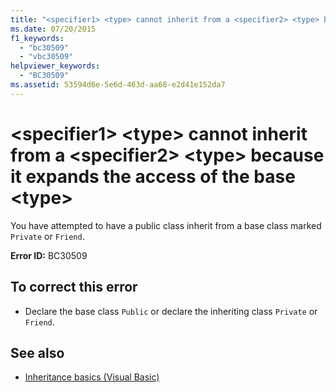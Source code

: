 ```yaml
---
title: "<specifier1> <type> cannot inherit from a <specifier2> <type> because it expands the access of the base <type>"
ms.date: 07/20/2015
f1_keywords: 
  - "bc30509"
  - "vbc30509"
helpviewer_keywords: 
  - "BC30509"
ms.assetid: 53594d6e-5e6d-463d-aa68-e2d41e152da7
---
```

# \<specifier1> \<type> cannot inherit from a \<specifier2> \<type> because it expands the access of the base \<type>
You have attempted to have a public class inherit from a base class marked `Private` or `Friend`.  
  
 **Error ID:** BC30509  
  
## To correct this error  
  
- Declare the base class `Public` or declare the inheriting class `Private` or `Friend`.  
  
## See also

- [Inheritance basics (Visual Basic)](~/docs/visual-basic/programming-guide/language-features/objects-and-classes/inheritance-basics.md)
